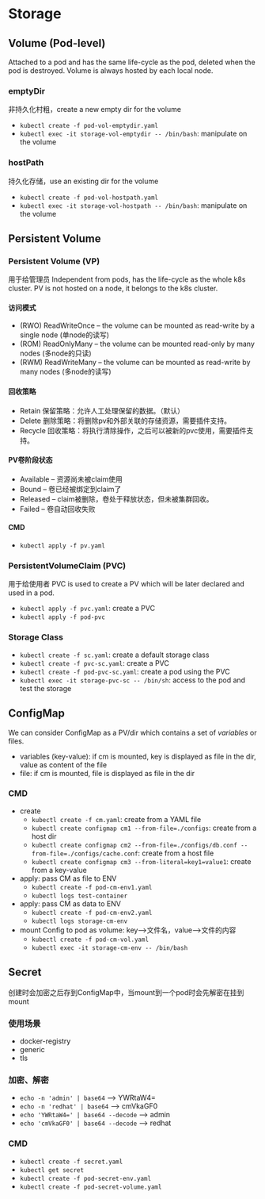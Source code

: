 # Storage
## Volume (Pod-level)
Attached to a pod and has the same life-cycle as the pod, deleted when the pod is destroyed. 
Volume is always hosted by each local node. 

### emptyDir
非持久化村粗，create a new empty dir for the volume
- `kubectl create -f pod-vol-emptydir.yaml`
- `kubectl exec -it storage-vol-emptydir -- /bin/bash`: manipulate on the volume

### hostPath
持久化存储，use an existing dir for the volume
- `kubectl create -f pod-vol-hostpath.yaml`
- `kubectl exec -it storage-vol-hostpath -- /bin/bash`: manipulate on the volume


## Persistent Volume
### Persistent Volume (VP)
用于给管理员
Independent from pods, has the life-cycle as the whole k8s cluster.
PV is not hosted on a node, it belongs to the k8s cluster.

#### 访问模式
- (RWO) ReadWriteOnce – the volume can be mounted as read-write by a single node (单node的读写) 
- (ROM) ReadOnlyMany – the volume can be mounted read-only by many nodes (多node的只读) 
- (RWM) ReadWriteMany – the volume can be mounted as read-write by many nodes (多node的读写) 

#### 回收策略
- Retain 保留策略：允许人工处理保留的数据。（默认）
- Delete 删除策略：将删除pv和外部关联的存储资源，需要插件支持。
- Recycle 回收策略：将执行清除操作，之后可以被新的pvc使用，需要插件支持。

#### PV卷阶段状态
- Available – 资源尚未被claim使用
- Bound – 卷已经被绑定到claim了
- Released – claim被删除，卷处于释放状态，但未被集群回收。
- Failed – 卷自动回收失败

#### CMD
- `kubectl apply -f pv.yaml`
 
### PersistentVolumeClaim (PVC)
用于给使用者
PVC is used to create a PV which will be later declared and used in a pod.
- `kubectl apply -f pvc.yaml`: create a PVC
- `kubectl apply -f pod-pvc`

### Storage Class
- `kubectl create -f sc.yaml`: create a default storage class
- `kubectl create -f pvc-sc.yaml`: create a PVC
- `kubectl create -f pod-pvc-sc.yaml`: create a pod using the PVC
- `kubectl exec -it storage-pvc-sc -- /bin/sh`: access to the pod and test the storage


## ConfigMap
We can consider ConfigMap as a PV/dir which contains a set of *variables* or files.  
- variables (key-value): if cm is mounted, key is displayed as file in the dir, value as content of the file
- file: if cm is mounted, file is displayed as file in the dir

### CMD
- create
  - `kubectl create -f cm.yaml`: create from a YAML file
  - `kubectl create configmap cm1 --from-file=./configs`: create from a host dir 
  - `kubectl create configmap cm2 --from-file=./configs/db.conf --from-file=./configs/cache.conf`: create from a host file
  - `kubectl create configmap cm3 --from-literal=key1=value1`: create from a key-value
- apply: pass CM as file to ENV
  - `kubectl create -f pod-cm-env1.yaml`
  - `kubectl logs test-container`
- apply: pass CM as data to ENV
  - `kubectl create -f pod-cm-env2.yaml`
  - `kubectl logs storage-cm-env`
- mount Config to pod as volume: key-->文件名，value-->文件的内容
  - `kubectl create -f pod-cm-vol.yaml`
  - `kubectl exec -it storage-cm-env -- /bin/bash`


## Secret
创建时会加密之后存到ConfigMap中，当mount到一个pod时会先解密在挂到mount

### 使用场景
- docker-registry
- generic
- tls

### 加密、解密
- `echo -n 'admin' | base64` --> YWRtaW4=
- `echo -n 'redhat' | base64` --> cmVkaGF0
- `echo 'YWRtaW4=' | base64 --decode` --> admin
- `echo 'cmVkaGF0' | base64 --decode` --> redhat

### CMD
- `kubectl create -f secret.yaml`
- `kubectl get secret`
- `kubectl create -f pod-secret-env.yaml`
- `kubectl create -f pod-secret-volume.yaml`

